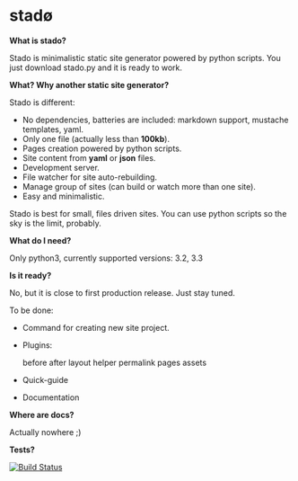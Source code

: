 stadø
=====

**What is stado?**

Stado is minimalistic static site generator powered by python scripts.
You just download stado.py and it is ready to work.


**What? Why another static site generator?**

Stado is different:

- No dependencies, batteries are included: markdown support, mustache templates,
yaml.
- Only one file (actually less than **100kb**).
- Pages creation powered by python scripts.
- Site content from **yaml** or **json** files.
- Development server.
- File watcher for site auto-rebuilding.
- Manage group of sites (can build or watch more than one site).
- Easy and minimalistic.

Stado is best for small, files driven sites. You can use python scripts so the sky
is the limit, probably.


**What do I need?**

Only python3, currently supported versions: 3.2, 3.3


**Is it ready?**

No, but it is close to first production release. Just stay tuned.

To be done:
- Command for creating new site project.
- Plugins:

    before
    after
    layout
    helper
    permalink
    pages
    assets

- Quick-guide
- Documentation


**Where are docs?**

Actually nowhere ;)


**Tests?**

[![Build Status](https://travis-ci.org/dendek/stado.png?branch=master)](https://travis-ci.org/dendek/stado)
